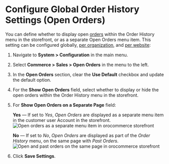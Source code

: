 <a id="configuration-guide-commerce-configuration-sales-order-history"></a>

# Configure Global Order History Settings (Open Orders)

You can define whether to display open [orders](../../../../../glossary.md#term-Order) within the Order History menu in the storefront, or as a separate Open Orders menu item. This setting can be configured globally, [per organization](../../../user-management/organizations/org-configuration/commerce/sales/organization-orders-history.md#organization-commerce-configuration-sales-order-history), and [per website](../../../websites/web-configuration/commerce/sales/website-open-orders.md#website-commerce-configuration-sales-order-history):

1. Navigate to **System > Configuration** in the main menu.
2. Select **Commerce > Sales > Open Orders** in the menu to the left.
3. In the **Open Orders** section, clear the **Use Default** checkbox and update the default option.
4. For the **Show Open Orders** field, select whether to display or hide the open orders within the Order History menu in the storefront.
5. For **Show Open Orders on a Separate Page** field:

   **Yes** — If set to *Yes*, *Open Orders* are displayed as a separate menu item in the customer user Account in the storefront.
   ![Open orders as a separate menu item in orocommerce storefront](user/img/system/config_commerce/sales/open_orders_separately.png)

   **No** — If set to *No*, *Open Orders* are displayed as part of the *Order History* menu, on the same page with *Past Orders*.
   ![Open and past orders on the same page in orocommerce storefront](user/img/system/config_commerce/sales/open_orders_with_past_orders.png)
6. Click **Save Settings**.
